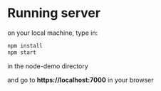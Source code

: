 # Running server

on your local machine, type in:

``` bash
npm install
npm start
```

in the node-demo directory

and go to **https://localhost:7000** in your browser
